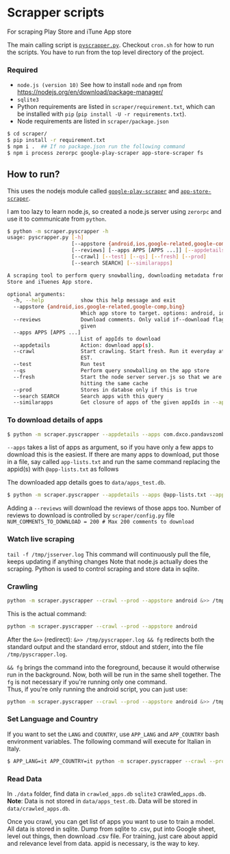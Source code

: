 # Scrapper scripts 
For scraping Play Store and iTune App store

The main calling script is [`pyscrapper.py`](pyscrapper.py).
Checkout `cron.sh` for how to run the scripts. You have to run from 
the top level directory of the project. 

### Required
* `node.js (version 10)` See how to install `node` and `npm` from https://nodejs.org/en/download/package-manager/
* `sqlite3`
* Python requirements are listed in `scraper/requirement.txt`, which can be installed
  with `pip` (`pip install -U -r requirements.txt`).
* Node requirements are listed in `scraper/package.json`

```bash
$ cd scraper/
$ pip install -r requirement.txt
$ npm i .  ## If no package.json run the following command
$ npm i process zerorpc google-play-scraper app-store-scraper fs
```


## How to run?  ##

This uses the nodejs module called
[`google-play-scraper`](https://github.com/facundoolano/google-play-scraper) and
[`app-store-scraper`](https://github.com/facundoolano/app-store-scraper).

I am too lazy to learn node.js, so created a node.js server using `zerorpc` and
use it to communicate from `python`.


```bash
$ python -m scraper.pyscrapper -h
usage: pyscrapper.py [-h]
                     [--appstore {android,ios,google-related,google-comp,bing}]
                     [--reviews] [--apps APPS [APPS ...]] [--appdetails]
                     [--crawl] [--test] [--qs] [--fresh] [--prod]
                     [--search SEARCH] [--similarapps]

A scraping tool to perform query snowballing, downloading metadata from Play
Store and iTuenes App store.

optional arguments:
  -h, --help            show this help message and exit
  --appstore {android,ios,google-related,google-comp,bing}
                        Which app store to target. options: android, ios
  --reviews             Download comments. Only valid if--download flag is
                        given
  --apps APPS [APPS ...]
                        List of appIds to download
  --appdetails          Action: download app(s).
  --crawl               Start crawling. Start fresh. Run it everyday at 10am
                        EST.
  --test                Run test
  --qs                  Perform query snowballing on the app store
  --fresh               Start the node server server.js so that we are not
                        hitting the same cache
  --prod                Stores in databse only if this is true
  --search SEARCH       Search apps with this query
  --similarapps         Get closure of apps of the given appIds in --apps
```

### To download details of apps
```bash
$ python -m scraper.pyscrapper --appdetails --apps com.dxco.pandavszombies --appstore android [--fresh]
```

`--apps` takes a list of apps as argument, so if you have only a few apps to download this is the easiest. If there are
many apps to download, put those in a file, say called `app-lists.txt` and run the same command replacing the appid(s) with
`@app-lists.txt` as follows

The downloaded app details goes to `data/apps_test.db`. 

```bash
$ python -m scraper.pyscrapper --appdetails --apps @app-lists.txt --appstore android [--fresh]
```

Adding a `--reviews` will download the reviews of those apps too. Number of reviews to download is controlled by `scraper/config.py` file 
`NUM_COMMENTS_TO_DOWNLOAD = 200 # Max 200 comments to download`



### Watch live scraping ###
`tail -f /tmp/jsserver.log` 
This command will continuously pull the file, keeps updating if anything changes
Note that node.js actually does the scraping. Python is used to control scraping and store data in sqlite.

### Crawling ###

```bash
python -m scraper.pyscrapper --crawl --prod --appstore android &>> /tmp/pyscrapper.log && fg
```

This is the actual command:
```bash
python -m scraper.pyscrapper --crawl --prod --appstore android 
```

After the `&>>` (redirect):
	`&>> /tmp/pyscrapper.log && fg`
redirects both the standard output and the standard error, stdout and stderr, into the file `/tmp/pyscrapper.log`. 

`&& fg` brings the command into the foreground, because it would otherwise run in the background. 
Now, both will be run in the same shell together.
The `fg` is not necessary if you're running only one command.  
Thus, if you're only running the android script, you can just use:
```bash
python -m scraper.pyscrapper --crawl --prod --appstore android &>> /tmp/pyscrapper.log &
```
### Set Language and Country ###

If you want to set the `LANG` and `COUNTRY`, use `APP_LANG` and `APP_COUNTRY` bash environment 
variables. The following command will execute for Italian in Italy. 

```bash
$ APP_LANG=it APP_COUNTRY=it python -m scraper.pyscrapper --crawl --prod --appstore android &>> /tmp/pyscrapper.log &
```



### Read Data ###
In `./data` folder, find data in `crawled_apps.db` `sqlite3`
crawled_`apps.db`. **Note**: Data is not stored in `data/apps_test.db`. Data
will be stored in `data/crawled_apps.db`. 

Once you crawl, you can get list of apps you want to use to train a model. 
All data is stored in sqlite. 
Dump from sqlite to .csv, put into Google sheet, level out things, then download .csv file. 
For training, just care about appid and relevance level from data. appid is necessary, is the way to key.





